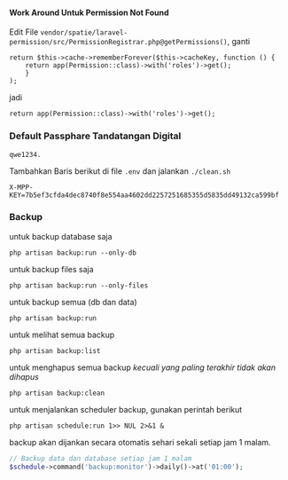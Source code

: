 #### Work Around Untuk Permission Not Found

Edit File `vendor/spatie/laravel-permission/src/PermissionRegistrar.php@getPermissions()`, ganti

```
return $this->cache->rememberForever($this->cacheKey, function () {
    return app(Permission::class)->with('roles')->get();
    }
);
```

jadi

```
return app(Permission::class)->with('roles')->get();
```


### Default Passphare Tandatangan Digital

```
qwe1234.
```

Tambahkan Baris berikut di file `.env` dan jalankan `./clean.sh`

```
X-MPP-KEY=7b5ef3cfda4dec8740f8e554aa4602dd2257251685355d5835dd49132ca599bf
```


### Backup

untuk backup database saja

```
php artisan backup:run --only-db
```

untuk backup files saja

```
php artisan backup:run --only-files
```

untuk backup semua (db dan data)

```
php artisan backup:run
```

untuk melihat semua backup

```
php artisan backup:list
```

untuk menghapus semua backup *kecuali yang paling terakhir tidak akan dihapus*

```
php artisan backup:clean
```

untuk menjalankan scheduler backup, gunakan perintah berikut

```
php artisan schedule:run 1>> NUL 2>&1 &
```

backup akan dijankan secara otomatis sehari sekali setiap jam 1 malam.

```php
// Backup data dan database setiap jam 1 malam
$schedule->command('backup:monitor')->daily()->at('01:00');
```
